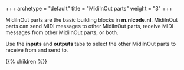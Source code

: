 +++
archetype = "default"
title = "MidiInOut parts"
weight = "3"
+++

MidiInOut parts are the basic building blocks in **m.nlcode.nl**. MidiInOut parts can send MIDI
messages to other MidiInOut parts, receive MIDI messages from other MidiInOut parts, or both.

Use the **inputs** and **outputs** tabs to select the other MidiInOut parts to receive from and send
to.

{{% children %}}